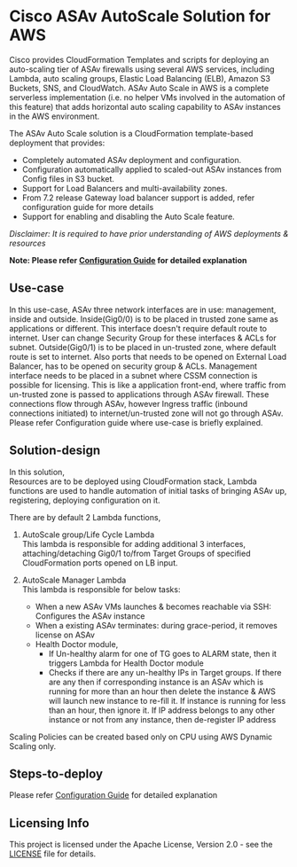 # Cisco ASAv AutoScale Solution for AWS

Cisco provides CloudFormation Templates and scripts for deploying an auto-scaling tier of ASAv firewalls
using several AWS services, including Lambda, auto scaling groups, Elastic Load Balancing (ELB), Amazon
S3 Buckets, SNS, and CloudWatch.
ASAv Auto Scale in AWS is a complete serverless implementation (i.e. no helper VMs involved in the
automation of this feature) that adds horizontal auto scaling capability to ASAv instances in the AWS
environment.<br>

The ASAv Auto Scale solution is a CloudFormation template-based deployment that provides:

* Completely automated ASAv deployment and configuration.
* Configuration automatically applied to scaled-out ASAv instances from Config files in S3 bucket.
* Support for Load Balancers and multi-availability zones.
* From 7.2 release Gateway load balancer support is added, refer configuration guide for more details
* Support for enabling and disabling the Auto Scale feature.

*Disclaimer: It is required to have prior understanding of AWS deployments & resources*

**Note: Please refer [Configuration Guide](./asav_aws_autoscale.pdf) for detailed explanation**

## Use-case

In this use-case, ASAv three network interfaces are in use: management, inside and outside.
Inside(Gig0/0) is to be placed in trusted zone same as applications or different. This interface
doesn't require default route to internet. User can change Security Group for these interfaces & ACLs for subnet.
Outside(Gig0/1) is to be placed in un-trusted zone, where default route is set to
internet. Also ports that needs to be opened on External Load Balancer, has to be opened on
security group & ACLs. Management interface needs to be placed in a subnet where CSSM connection is possible for licensing.
This is like a application front-end, where traffic from un-trusted zone is passed to applications through ASAv firewall.
These connections flow through ASAv, however Ingress traffic (inbound connections initiated) to internet/un-trusted zone will not go through ASAv.
Please refer Configuration guide where use-case is briefly explained.

## Solution-design
In this solution, <br>
Resources are to be deployed using CloudFormation stack, Lambda functions are used to
handle automation of initial tasks of bringing ASAv up, registering, deploying configuration on it.

There are by default 2 Lambda functions,
1. AutoScale group/Life Cycle Lambda <br>
    This lambda is responsible for adding additional 3 interfaces, attaching/detaching Gig0/1 to/from Target Groups of specified
    CloudFormation ports opened on LB input.

2. AutoScale Manager Lambda <br>
    This lambda is responsible for below tasks:<br>
    *   When a new ASAv VMs launches & becomes reachable via SSH: Configures the ASAv instance
    *   When a existing ASAv terminates: during grace-period, it removes license on ASAv
    *   Health Doctor module,
        * If Un-healthy alarm for one of TG goes to ALARM state, then it triggers Lambda for Health Doctor module
        * Checks if there are any un-healthy IPs in Target groups. If there are any then if corresponding instance is an ASAv which is running for more than an hour
          then delete the instance & AWS will launch new instance to re-fill it.
          If instance is running for less than an hour, then ignore it.
          If IP address belongs to any other instance or not from any instance, then de-register IP address

Scaling Policies can be created based only on CPU using AWS Dynamic Scaling only.

## Steps-to-deploy

Please refer [Configuration Guide](./asav_aws_autoscale_v915.pdf) for detailed explanation

## Licensing Info

This project is licensed under the Apache License, Version 2.0 - see the [LICENSE](../../../LICENSE) file for details.
